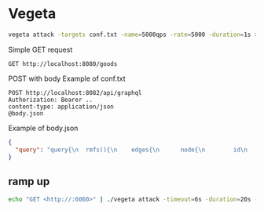 # Vegeta

```bash
vegeta attack -targets conf.txt -name=5000qps -rate=5000 -duration=1s > result.js.bin
```

Simple GET request

```
GET http://localhost:8080/goods
```

POST with body Example of conf.txt

```
POST http://localhost:8082/api/graphql
Authorization: Bearer ..
content-type: application/json
@body.json
```

Example of body.json

```json
{
  "query": "query{\n  rmfs(){\n    edges{\n      node{\n        id\n        name\n      }\n    }\n  }\n}"
}
```


## ramp up
``` bash
echo "GET <http://:6060>" | ./vegeta attack -timeout=6s -duration=20s -plan="100@2s 200@4s 400@6s 500@8s 600@10s" | tee result.bin | ./vegeta report
```
